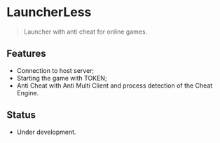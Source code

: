 # LauncherLess
> Launcher with anti cheat for online games.

## Features
* Connection to host server;
* Starting the game with TOKEN;
* Anti Cheat with Anti Multi Client and process detection of the Cheat Engine.

## Status

* Under development.
